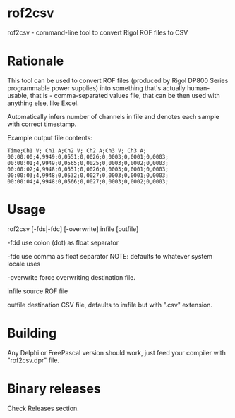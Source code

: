 # rof2csv
rof2csv - command-line tool to convert Rigol ROF files to CSV

# Rationale

This tool can be used to convert ROF files (produced by Rigol DP800 Series programmable power supplies) into something that's actually human-usable, that is - comma-separated values file, that can be then used with anything else, like Excel.

Automatically infers number of channels in file and denotes each sample with correct timestamp.

Example output file contents:

```
Time;Ch1 V; Ch1 A;Ch2 V; Ch2 A;Ch3 V; Ch3 A;
00:00:00;4,9949;0,0551;0,0026;0,0003;0,0001;0,0003;
00:00:01;4,9949;0,0565;0,0025;0,0003;0,0002;0,0003;
00:00:02;4,9948;0,0551;0,0026;0,0003;0,0001;0,0003;
00:00:03;4,9948;0,0532;0,0027;0,0003;0,0001;0,0003;
00:00:04;4,9948;0,0566;0,0027;0,0003;0,0002;0,0003;
```

# Usage

  rof2csv [-fds|-fdc] [-overwrite] infile [outfile]

  -fdd        use colon (dot) as float separator
  
  -fdc        use comma as float separator
              NOTE: defaults to whatever system locale uses
              
  -overwrite  force overwriting destination file.
  
  infile      source ROF file
  
  outfile     destination CSV file, defaults to imfile but with ".csv" extension.

# Building

Any Delphi or FreePascal version should work, just feed your compiler with "rof2csv.dpr" file.

# Binary releases

Check Releases section.

